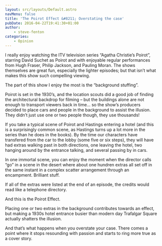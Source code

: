 ```yaml
---
layout: src/layouts/Default.astro
navMenu: false
title: 'The Poirot Effect &#8211; Overstating the case'
pubDate: 2016-04-22T19:41:30+01:00
author:
    - steve-fenton
categories:
    - Opinion
---
```


I really enjoy watching the ITV television series “Agatha Christie’s Poirot”, starring David Suchet as Poirot and with enjoyable regular performances from Hugh Fraser, Philip Jackson, and Pauling Moran. The shows themselves are great fun, especially the lighter episodes; but that isn’t what makes this show such compelling viewing.

The part of this show I enjoy the most is the “background stuffing”.

Poirot is set in the 1930’s, and the location scouts did a good job of finding the architectural backdrop for filming – but the buildings alone are not enough to transport viewers back in time… so the show’s producers decided to place cars and people in the background to assist the illusion. They didn’t just use one or two people though, they use thousands!

If you take a typical scene of Poirot and Hastings entering a hotel (and this is a surprisingly common scene, as Hastings turns up a lot more in the series than he does in the books). By the time our characters have transfered from the car to the lobby (some five or six steps), they will have had extras walking past in both directions, one leaving the hotel, two hanging around by the entrance talking, and several passing by in cars.

In one immortal scene, you can enjoy the moment when the director calls “go” in a scene in the desert where about one hundren extras all set off in the same instant in a complex scatter arrangement through an encampment. Brilliant stuff.

If all of the extras were listed at the end of an episode, the credits would read like a telephone directory.

And this is the Poirot Effect.

Placing one or two extras in the background contributes towards an effect, but making a 1930s hotel entrance busier than modern day Trafalgar Square actually shatters the illusion.

And that’s what happens when you overstate your case. There comes a point where it stops resounding with passion and starts to ring more true as a cover story.